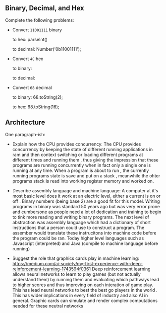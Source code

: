 ## Binary, Decimal, and Hex

Complete the following problems:

* Convert `11001111` binary

    to hex: parseInt()

    to decimal:  Number('0b11001111');


* Convert `4C` hex

    to binary: 

    to decimal:


* Convert `68` decimal

    to binary: 68.toString(2);

    to hex:    68.toString(16);


## Architecture

One paragraph-ish:

* Explain how the CPU provides concurrency:
The CPU provides concurrency by keeping the state of different running applications in ram and then context switching or loading different programs at different times and running them , thus giving the impression that these programs are running concurrently when in fact only a single one is running at any time. When a program is about to run , the currently running programs state is save and put on a stack , meanwhile the ohter programs stack is read into working register memory and worked on. 

* Describe assembly language and machine language:
A computer at it's most basic level does it work at an electric level, either a current is on  or off . Binary numbers (being base 2) are a good fit for this model. Writing programs in binary was standard 50 years ago but was very error prone and cumbersone as people need a lot of dedication and training to begin to tink more reading and writing binary programs. The next level of abstraction was assembly language which had a dictionary of short instructions that a person could use to construct a program. The assember would translate these instrucitons into machine code before the program could be ran. Today higher level languages such as Javascript (interpreted) and Java (compile to machine language before running)

* Suggest the role that graphics cards play in machine learning:
https://medium.com/ai-society/my-first-experience-with-deep-reinforcement-learning-1743594f0361
Deep reinforcement learning allows neural networks to learn to play games (but not actually understand them) by running them and evaluating which pathways lead to higher scores and thus improving on each interation of game play. This has lead neural networks to best the best go players in the world . This has wider implications in every field of industry and also AI in general. Graphic cards can simulate and render complex computations needed for these neutral networks